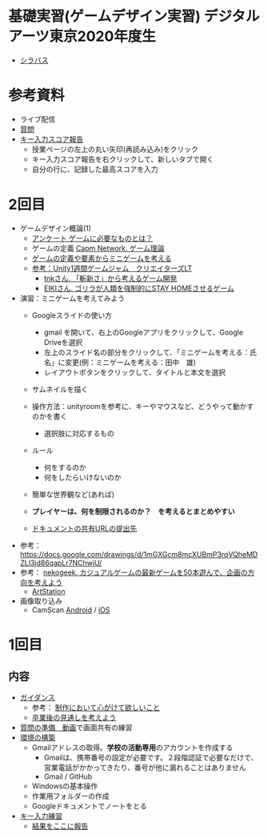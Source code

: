 # 基礎実習(ゲームデザイン実習) デジタルアーツ東京2020年度生
- [シラバス](https://1drv.ms/x/s!Anf4PowESFUjg_tm4AUjwjQr72mPJg?e=bcG9Lr)

# 参考資料
- ライブ配信
- [質問](https://meet.google.com/dyf-fsns-kou)
- [キー入力スコア報告](https://docs.google.com/spreadsheets/d/10VcsR850aqWKN-C6tEuSExmgqET3EMH81KonU-yz7aI/)
  - 授業ページの左上の丸い矢印(再読み込み)をクリック
  - キー入力スコア報告を右クリックして、新しいタブで開く
  - 自分の行に、記録した最高スコアを入力

# 2回目
- ゲームデザイン概論(1)
  - [アンケート ゲームに必要なものとは？](https://docs.google.com/forms/d/e/1FAIpQLScM31NloHp6Htd3xH2VX8zl4CNuGLt_2NH6whMiapisjZam4A/viewform?usp=sf_link)
  - ゲームの定義 [Capm Network. ゲーム理論](http://capm-network.com/?tag=%E3%82%B2%E3%83%BC%E3%83%A0%E7%90%86%E8%AB%96)
  - [ゲームの定義や要素からミニゲームを考える](https://docs.google.com/presentation/d/1_psbxg6vPk21C3nAcytyVJm8QTYr-G7AV1qAtjcRclg/)
  - [参考：Unity1週間ゲームジャム　クリエイターズLT](https://www.youtube.com/watch?v=-qWwYVWgczA&feature=emb_logo)
    - [tnkさん. 「斬新さ」から考えるゲーム開発](https://youtu.be/-qWwYVWgczA?t=3002)
    - [EIKIさん. ゴリラが人類を強制的にSTAY HOMEさせるゲーム](https://youtu.be/-qWwYVWgczA?t=6719)
- 演習：ミニゲームを考えてみよう
  - Googleスライドの使い方
    - gmail を開いて、右上のGoogleアプリをクリックして、Google Driveを選択
    - 左上のスライド名の部分をクリックして、「ミニゲームを考える：氏名」に変更(例：ミニゲームを考える：田中　雄)
    - レイアウトボタンをクリックして、タイトルと本文を選択
    
  - サムネイルを描く
  - 操作方法：unityroomを参考に、キーやマウスなど、どうやって動かすのかを書く
    - 選択肢に対応するもの
  - ルール
    - 何をするのか
    - 何をしたらいけないのか
  - 簡単な世界観など(あれば)    
  - **プレイヤーは、何を制限されるのか？　を考えるとまとめやすい**
  - [ドキュメントの共有URLの提出先](https://docs.google.com/spreadsheets/d/10VcsR850aqWKN-C6tEuSExmgqET3EMH81KonU-yz7aI/edit?usp=sharing)
- 参考： https://docs.google.com/drawings/d/1mGXGcm8mcXUBmP3rqVQheMDZLl3jd86qapLr7NChwjU/
- 参考： [nekogeek. カジュアルゲームの最新ゲームを50本遊んで、企画の方向を考えよう](https://nekogeek.jp/play-casual-games-a-lot/)
  - [ArtStation](https://www.artstation.com/)
- 画像取り込み
  - CamScan  [Android](https://play.google.com/store/apps/details?id=com.intsig.camscanner&hl=ja) / [iOS](https://apps.apple.com/jp/app/camscanner-%E3%82%B9%E3%82%AD%E3%83%A3%E3%83%B3%E3%82%A2%E3%83%97%E3%83%AA-pdf-%E5%A4%89%E6%8F%9B-ocr/id388627783)


# 1回目
## 内容
- [ガイダンス](https://docs.google.com/presentation/d/1-N9I50H3w64zj32ngfojcXPu7f83zeDYag3eZjlF2dA/)
  - 参考： [制作において心がけて欲しいこと](https://github.com/dat19/design/blob/master/01-note.md)
  - [卒業後の見通しを考えよう](a01卒業後の見通しを考えよう.md)
- [質問の準備　動画](https://www.youtube.com/watch?v=nE6FesKgPio&list=PLdRD_lOLS4j3FvkAqc5ddKHEH25GYMH3f)で画面共有の練習
- [環境の構築](https://docs.google.com/document/d/1iKEY2fyk483ayLxnpG648OfvVIOeDsQ-f3QJbabE0EA/)
  - Gmailアドレスの取得。**学校の活動専用**のアカウントを作成する
    - Gmailは、携帯番号の設定が必要です。２段階認証で必要なだけで、営業電話がかかってきたり、番号が他に漏れることはありません
    - Gmail / GitHub
  - Windowsの基本操作
  - 作業用フォルダーの作成
  - Googleドキュメントでノートをとる
- [キー入力練習](https://www.e-typing.ne.jp/)
  - [結果をここに報告](https://docs.google.com/spreadsheets/d/10VcsR850aqWKN-C6tEuSExmgqET3EMH81KonU-yz7aI/)

